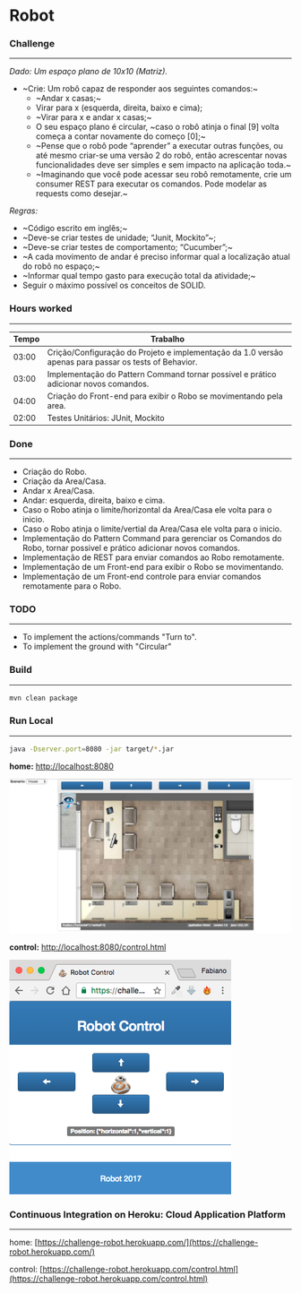 # Robot 

### Challenge
-------------

*Dado: Um espaço plano de 10x10 (Matriz).*

* ~Crie: Um robô capaz de responder aos seguintes comandos:~
  * ~Andar x casas;~ 
  * Virar para x (esquerda, direita, baixo e cima);
  * ~Virar para x e andar x casas;~ 
  * O seu espaço plano é circular, ~caso o robô atinja o final [9] volta começa a contar novamente do começo [0];~
  * ~Pense que o robô pode “aprender” a executar outras funções, ou até mesmo criar-se uma versão 2 do robô, então acrescentar novas funcionalidades deve ser simples e sem impacto na aplicação toda.~
  * ~Imaginando que você pode acessar seu robô remotamente, crie um consumer REST para executar os comandos. Pode modelar as requests como desejar.~
 
*Regras:*

* ~Código escrito em inglês;~
* ~Deve-se criar testes de unidade; “Junit, Mockito”~;
* ~Deve-se criar testes de comportamento; “Cucumber”;~
* ~A cada movimento de andar é preciso informar qual a localização atual do robô no espaço;~
* ~Informar qual tempo gasto para execução total da atividade;~
* Seguir o máximo possível os conceitos de SOLID.


### Hours worked
----------------


| Tempo | Trabalho                                                                                              |
|-------|-------------------------------------------------------------------------------------------------------|
| 03:00 | Crição/Configuração do Projeto e implementação da 1.0 versão apenas para passar os tests of Behavior. |   
| 03:00 | Implementação do Pattern Command tornar possivel e prático adicionar novos comandos.                  |              
| 04:00 | Criação do Front-end para exibir o Robo se movimentando pela area.                                    |
| 02:00 | Testes Unitários: JUnit, Mockito                                                                      |


### Done
----------------------- 

* Criação do Robo.
* Criação da Area/Casa.
* Andar x Area/Casa.
* Andar: esquerda, direita, baixo e cima.  
* Caso o Robo atinja o limite/horizontal da Area/Casa ele volta para o inicio.  
* Caso o Robo atinja o limite/vertial da Area/Casa ele volta para o inicio. 
* Implementação do Pattern Command para gerenciar os Comandos do Robo, tornar possivel e prático adicionar novos comandos. 
* Implementação de REST para enviar comandos ao Robo remotamente.
* Implementação de um Front-end para exibir o Robo se movimentando.
* Implementação de um Front-end controle para enviar comandos remotamente para o Robo.


### TODO
--------

* To implement the actions/commands "Turn to".
* To implement the ground with "Circular"


### Build
---------

```bash
mvn clean package
```    


### Run Local
-------------   

```bash
java -Dserver.port=8080 -jar target/*.jar
```   

**home:** [http://localhost:8080](http://localhost:8080)   

![Home](src/main/webapp/img/home.png)   

**control:** [http://localhost:8080/control.html](http://localhost:8080/control.html)

![Home](src/main/webapp/img/control.png)   



### Continuous Integration on Heroku: Cloud Application Platform
----------------------------------------------------------------

home: [https://challenge-robot.herokuapp.com/](https://challenge-robot.herokuapp.com/)

control: [https://challenge-robot.herokuapp.com/control.html](https://challenge-robot.herokuapp.com/control.html)


 


